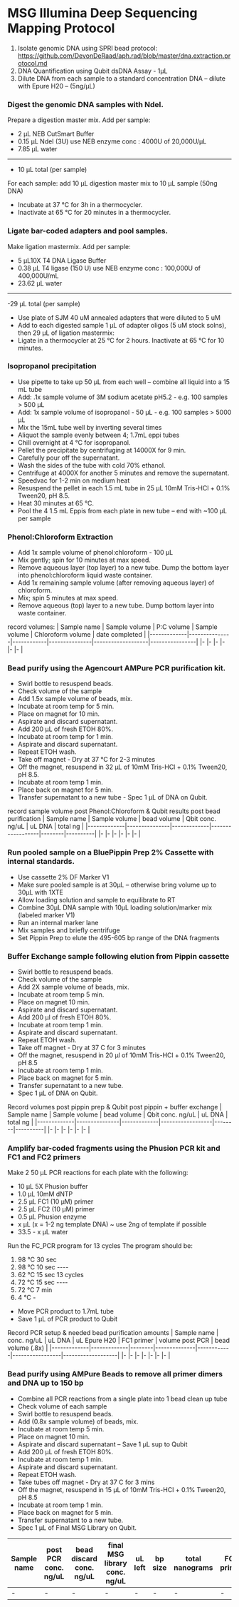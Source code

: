 # MSG Illumina Deep Sequencing Mapping Protocol

1. Isolate genomic DNA using SPRI bead protocol: <https://github.com/DevonDeRaad/aph.rad/blob/master/dna.extraction.protocol.md>
2. DNA Quantification using Qubit dsDNA Assay - 1&micro;L
3. Dilute DNA from each sample to a standard concentration DNA – dilute with Epure H20 – (5ng/&micro;L)

### Digest the genomic DNA samples with NdeI.
Prepare a digestion master mix. Add per sample:	
- 2 &micro;L NEB CutSmart Buffer
- 0.15 &micro;L NdeI (3U) use NEB enzyme conc : 4000U of 20,000U/&micro;L 
- 7.85 &micro;L water
---
- 10 &micro;L total (per sample)

For each sample: add 10 &micro;L digestion master mix to 10 &micro;L sample (50ng DNA)
- Incubate at 37 &deg;C for 3h in a thermocycler. 
- Inactivate at 65 &deg;C for 20 minutes in a thermocycler.

### Ligate bar-coded adapters and pool samples.
Make ligation mastermix. Add per sample:
- 5 µL10X T4 DNA Ligase Buffer
- 0.38 &micro;L T4 ligase (150 U) use NEB enzyme conc : 100,000U of 400,000U/mL
- 23.62 &micro;L water
---
-29 &micro;L total (per sample)
 
- Use plate of SJM 40 uM annealed adapters that were diluted to 5 uM 
- Add to each digested sample 1 &micro;L of adapter oligos (5 uM stock solns), then 29 &micro;L of ligation mastermix:
- Ligate in a thermocycler at 25 &deg;C for 2 hours. Inactivate at 65 &deg;C for 10 minutes.

### Isopropanol precipitation
- Use pipette to take up 50 &micro;L from each well – combine all liquid into a 15 mL tube
- Add: .1x sample volume of 3M sodium acetate pH5.2 - e.g. 100 samples > 500 &micro;L
- Add: 1x sample volume of isopropanol - 50 &micro;L - e.g. 100 samples > 5000 &micro;L
- Mix the 15mL tube well by inverting several times
- Aliquot the sample evenly between 4; 1.7mL eppi tubes
- Chill overnight at 4 &deg;C for isopropanol.
- Pellet the precipitate by centrifuging at 14000X for 9 min.
- Carefully pour off the supernatant.  
- Wash the sides of the tube with cold 70% ethanol.  
- Centrifuge at 4000X for another 5 minutes and remove the supernatant.  
- Speedvac for 1-2 min on medium heat
- Resuspend the pellet in each 1.5 mL tube in 25 &micro;L 10mM Tris-HCl + 0.1% Tween20, pH 8.5.  
- Heat 30 minutes at 65 &deg;C.  
- Pool the 4 1.5 mL Eppis from each plate in new tube – end with ~100 &micro;L per sample

### Phenol:Chloroform Extraction
- Add 1x sample volume of phenol:chloroform - 100 &micro;L
- Mix gently; spin for 10 minutes at max speed.
- Remove aqueous layer (top layer) to a new tube. Dump the bottom layer into phenol:chloroform liquid waste container.
- Add 1x remaining sample volume (after removing aqueous layer) of chloroform.
- Mix; spin 5 minutes at max speed.
- Remove aqueous (top) layer to a new tube. Dump bottom layer into waste container.

record volumes:
| Sample name | Sample volume | P:C volume | Sample volume | Chloroform volume | date completed |
|-------------|---------------|------------|---------------|-------------------|----------------|
|-            |-              |-           |-              |-                  |-               |

### Bead purify using the Agencourt AMPure PCR purification kit.  	
- Swirl bottle to resuspend beads.
- Check volume of the sample
- Add 1.5x sample volume of beads, mix.
- Incubate at room temp for 5 min.
- Place on magnet for 10 min.
- Aspirate and discard supernatant.
- Add 200 &micro;L of fresh ETOH 80%.
- Incubate at room temp for 1 min.
- Aspirate and discard supernatant.
- Repeat ETOH wash.
- Take off magnet - Dry at 37 &deg;C for 2-3 minutes
- Off the magnet, resuspend in 32 &micro;L of 10mM Tris-HCl + 0.1% Tween20, pH 8.5.
- Incubate at room temp 1 min.
- Place back on magnet for 5 min.
- Transfer supernatant to a new tube - Spec 1 &micro;L of DNA on Qubit.

record sample volume post Phenol:Chloroform & Qubit results post bead purification
| Sample name | Sample volume | bead volume | Qbit conc. ng/uL | uL DNA | total ng |
|-------------|---------------|-------------|------------------|--------|----------|
|-            |-              |-            |-                 |-       |-         |

### Run pooled sample on a BluePippin Prep 2% Cassette with internal standards.
- Use cassette 2% DF Marker V1
- Make sure pooled sample is at 30&micro;L – otherwise bring volume up to 30&micro;L with 1XTE
- Allow loading solution and sample to equilibrate to RT
- Combine 30&micro;L DNA sample with 10&micro;L loading solution/marker mix (labeled marker V1)
- Run an internal marker lane
- Mix samples and briefly centrifuge
- Set Pippin Prep to elute the 495-605 bp range of the DNA fragments

### Buffer Exchange sample following elution from Pippin cassette
- Swirl bottle to resuspend beads.
- Check volume of the sample
- Add 2X sample volume of beads, mix.
- Incubate at room temp 5 min.
- Place on magnet 10 min.
- Aspirate and discard supernatant.
- Add 200 µl of fresh ETOH 80%.
- Incubate at room temp 1 min.
- Aspirate and discard supernatant.
- Repeat ETOH wash.
- Take off magnet - Dry at 37 C for 3 minutes
- Off the magnet, resuspend in 20 µl of 10mM Tris-HCl + 0.1% Tween20, pH 8.5
- Incubate at room temp 1 min.
- Place back on magnet for 5 min.
- Transfer supernatant to a new tube.
- Spec 1 &micro;L of DNA on Qubit. 

Record volumes post pippin prep & Qubit post pippin + buffer exchange
| Sample name | Sample volume | bead volume | Qbit conc. ng/uL | uL DNA | total ng |
|-------------|---------------|-------------|------------------|--------|----------|
|-            |-              |-            |-                 |-       |-         |

### Amplify bar-coded fragments using the Phusion PCR kit and FC1 and FC2 primers 
Make 2 50 &micro;L PCR reactions for each plate with the following:
- 10 &micro;L 5X Phusion buffer
- 1.0 &micro;L 10mM dNTP
- 2.5 &micro;L FC1 (10 µM) primer
- 2.5 &micro;L FC2 (10 µM) primer
- 0.5 &micro;L Phusion enzyme
- x &micro;L (x = 1-2 ng template DNA) ~ use 2ng of template if possible 
- 33.5 - x &micro;L water

Run the FC_PCR program for 13 cycles
The program should be:
1. 98 &deg;C 30 sec
2. 98 &deg;C 10 sec ----
3. 62 &deg;C 15 sec     13 cycles
4. 72 &deg;C 15 sec ----
5. 72 &deg;C 7 min
6. 4 &deg;C	        -	
- Move PCR product to 1.7mL tube
- Save 1 &micro;L of PCR product to Qubit

Record PCR setup & needed bead purification amounts
| Sample name | conc. ng/uL | uL DNA | uL Epure H20 | FC1 primer | volume post PCR | bead volume (.8x) |
|-------------|-------------|--------|--------------|------------|-----------------|-------------------|
|-            |-            |-       |-             |-           |-                |-                  |

### Bead purify using AMPure Beads to remove all primer dimers and DNA up to 150 bp  
- Combine all PCR reactions from a single plate into 1 bead clean up tube
- Check volume of each sample
- Swirl bottle to resuspend beads.
- Add (0.8x sample volume) of beads, mix.
- Incubate at room temp 5 min.
- Place on magnet 10 min.
- Aspirate and discard supernatant – Save 1 &micro;L sup to Qubit
- Add 200 &micro;L of fresh ETOH 80%.
- Incubate at room temp 1 min.
- Aspirate and discard supernatant.
- Repeat ETOH wash.
- Take tubes off magnet - Dry at 37 C for 3 mins
- Off the magnet, resuspend in 15 &micro;L of 10mM Tris-HCl + 0.1% Tween20, pH 8.5
- Incubate at room temp 1 min.
- Place back on magnet for 5 min.
- Transfer supernatant to a new tube.
- Spec 1 &micro;L of Final MSG Library on Qubit.

| Sample name | post PCR conc. ng/uL | bead discard conc. ng/uL | final MSG library conc. ng/uL | uL left  | bp size  | total nanograms | FC1 primer |
|-------------|----------------------|--------------------------|-------------------------------|----------|----------|-----------------|------------|
|-            |-                     |-                         |-                              |-         |-         |-                |-           |
